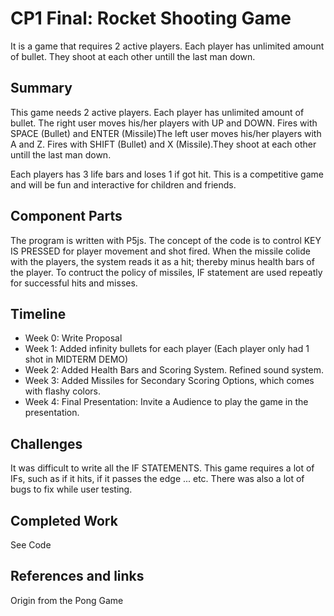 # CP1 Final: Rocket Shooting Game

It is a game that requires 2 active players. Each player has unlimited amount of bullet. They shoot at each other untill the last man down.

## Summary
This game needs 2 active players. Each player has unlimited amount of bullet. The right user moves his/her players with UP and DOWN. Fires with SPACE (Bullet) and ENTER (Missile)The left user moves his/her players with A and Z. Fires with SHIFT (Bullet) and X (Missile).They shoot at each other untill the last man down.

Each players has 3 life bars and loses 1 if got hit. This is a competitive game and will be  fun and interactive for children and friends.

## Component Parts

The program is written with P5js.
The concept of the code is to control KEY IS PRESSED for player movement and shot fired. When the missile colide with the players, the system reads it as a hit; thereby minus health bars of the player. To contruct the policy of missiles, IF statement are used repeatly for successful hits and misses.

## Timeline

- Week 0: Write Proposal
- Week 1: Added infinity bullets for each player (Each player only had 1 shot in MIDTERM DEMO)
- Week 2: Added Health Bars and Scoring System. Refined sound system.
- Week 3: Added Missiles for Secondary Scoring Options, which comes with flashy colors.
- Week 4: Final Presentation: Invite a Audience to play the game in the presentation.

## Challenges

It was difficult to write all the IF STATEMENTS. This game requires a lot of IFs, such as if it hits, if it passes the edge ... etc.
There was also a lot of bugs to fix while user testing.

## Completed Work

See Code

## References and links

Origin from the Pong Game
